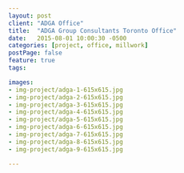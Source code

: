 ```yaml
---
layout: post
client: "ADGA Office"
title:  "ADGA Group Consultants Toronto Office"
date:   2015-08-01 10:00:30 -0500
categories: [project, office, millwork]
postPage: false
feature: true
tags:

images: 
- img-project/adga-1-615x615.jpg
- img-project/adga-2-615x615.jpg
- img-project/adga-3-615x615.jpg
- img-project/adga-4-615x615.jpg
- img-project/adga-5-615x615.jpg
- img-project/adga-6-615x615.jpg
- img-project/adga-7-615x615.jpg
- img-project/adga-8-615x615.jpg
- img-project/adga-9-615x615.jpg

---
```


